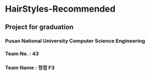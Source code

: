# HairStyles-Recommended
## Project for graduation
### Pusan National University Computer Science Engineering
### Team No. : 43
### Team Name : 정컴 F3
